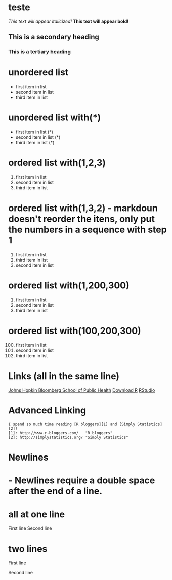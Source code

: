 # teste

*This text will appear italicized!*
**This text will appear bold!**

## This is a secondary heading
### This is a tertiary heading

# unordered list
- first item in list
- second item in list
- third item in list

# unordered list with(*)
* first item in list (*)
* second item in list (*)
* third item in list (*)

# ordered list with(1,2,3)
1. first item in list
2. second item in list
3. third item in list

# ordered list with(1,3,2) - markdoun doesn't reorder the itens, only put the numbers in a sequence with step 1
1. first item in list
3. third item in list
2. second item in list

# ordered list with(1,200,300)
1. first item in list
200. second item in list
300. third item in list

# ordered list with(100,200,300)
100. first item in list
200. second item in list
300. third item in list


# Links (all in the same line)
[Johns Hopkin Bloomberg School of Public Health](http://www.jhsph.edu/)
[Download R](http://www.r-project.org/)
[RStudio](http://www.rstudio.com/)

# Advanced Linking

    I spend so much time reading [R bloggers][1] and [Simply Statistics][2]!  
    [1]: http://www.r-bloggers.com/   "R bloggers"  
    [2]: http://simplystatistics.org/ "Simply Statistics"

# Newlines
# - Newlines require a double space after the end of a line.
# all at one line
First line
Second line

# two lines
First line
  
Second line
  
